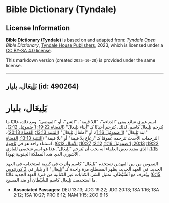 # Bible Dictionary (Tyndale)

## License Information

**Bible Dictionary (Tyndale)** is based on and adapted from: _Tyndale Open Bible Dictionary_, [Tyndale House Publishers](https://tyndaleopenresources.com/), 2023, which is licensed under a [CC BY-SA 4.0 license](https://creativecommons.org/licenses/by-sa/4.0/legalcode.en).

This markdown version (created `2025-10-20`) is provided under the same license.



--------------------------------

## بَلِيعَال، بليار (id: 490264)

بَلِيعَال، بليار
================

اسم عبري شائع يعني "الدناءة"، "اللا قيمة"، "الشر"، أو "الفوضى". ومع ذلك، غالبًا ما يُترجم بَلِيعَالَ كاسم. لذلك، يُترجم أحيانًا كـ "أبناء بَلِيعَالَ" ([القضاة 19:22؛](https://ref.ly/Judg19:22) [1 صَموئِيل 2:12](https://ref.ly/1Sam2:12))، "ابنة بَلِيعَالَ" ([1 صَموئِيلَ 1:16](https://ref.ly/1Sam1:16))، أو "أطفال بَلِيعَالَ" ([التثنية 13:13؛](https://ref.ly/Deut13:13) [القضاة 20:13](https://ref.ly/Judg20:13)). الترجمات الأحدث تترجمه عمومًا كـ "رعاع بلا قيمة" أو "بلا قيمة" ([التثنية 13:13؛](https://ref.ly/Deut13:13) [القضاة 19:22؛](https://ref.ly/Judg19:22) [20:13؛](https://ref.ly/Judg20:13) [1 صَموئِيلَ 1:16؛](https://ref.ly/1Sam1:16) [2:12؛](https://ref.ly/1Sam2:12) [10:27؛](https://ref.ly/1Sam10:27) [الأمثال 6:12](https://ref.ly/Prov6:12)). استثناء واحد هو في [نَاحومَ 1:15](https://ref.ly/Nah1:15)، الذي يعتقد بعض العلماء أنه يجب أن يُترجم "بَلِيعَال". هذا هو اسم شخصي للغازي الآشوري الذي هدد المملكة الجنوبية يَهوذَا.

النصوص من بين العهدين تستخدم "بَلِيعَال" كاسم وأثرت في كيفية استخدامه في العهد الجديد. في العهد الجديد، يظهر المصطلح مرة واحدة كـ "بَلِيعَال" (أو بليار في [2 كورنثوس 6:15](https://ref.ly/2Cor6:15)) ويُعرف مع ٱلشَّيْطَان، تمثيل الشر. الكتابات غير الكتابية من فترة العهد الجديد غالبًا ما استخدمت بَلِيعَال كاسم للشَّيْطَان أو ضد المسيح.

* **Associated Passages:** DEU 13:13; JDG 19:22; JDG 20:13; 1SA 1:16; 1SA 2:12; 1SA 10:27; PRO 6:12; NAM 1:15; 2CO 6:15

